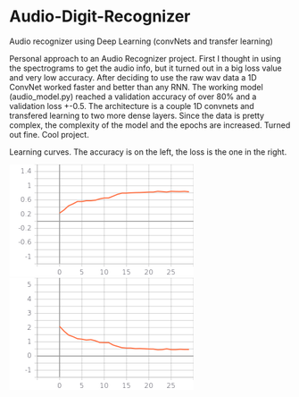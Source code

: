 # Audio-Digit-Recognizer
Audio recognizer using Deep Learning (convNets and transfer learning)

Personal approach to an Audio Recognizer project. First I thought in using the spectrograms to get the audio info, but it turned out in a big loss value and very low accuracy. After deciding to use the raw wav data a 1D ConvNet worked faster and better than any RNN.
The working model (audio_model.py) reached a validation accuracy of over 80% and a validation loss +-0.5.
The architecture is a couple 1D convnets and transfered learning to two more dense layers. Since the data is pretty complex, the complexity of the model and the epochs are increased.
Turned out fine. Cool project.

Learning curves.
The accuracy is on the left, the loss is the one in the right.


![Accuracy of the model](/acc.png)
![Loss of the model](/loss.png)
